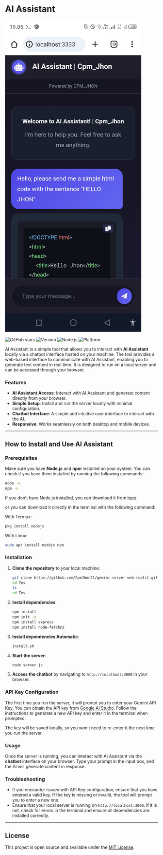 
# AI Assistant

![Banner](Assisten-ai.jpg)

![GitHub stars](https://img.shields.io/github/stars/wanzxploit/GEMINI-SERVER?style=social)
![Version](https://img.shields.io/badge/version-1.0-brightgreen)
![Node.js](https://img.shields.io/badge/node.js-16%2B-blue)
![Platform](https://img.shields.io/badge/platform-linux%20%7C%20termux-lightgrey)

AI Assistant is a simple tool that allows you to interact with **AI Assistant** locally via a chatbot interface hosted on your machine. The tool provides a web-based interface to communicate with AI Assistant, enabling you to generate text content in real time. It is designed to run on a local server and can be accessed through your browser.

### Features

- **AI Assistant Access**: Interact with AI Assistant and generate content directly from your browser.
- **Simple Setup**: Install and run the server locally with minimal configuration.
- **Chatbot Interface**: A simple and intuitive user interface to interact with the AI.
- **Responsive**: Works seamlessly on both desktop and mobile devices.

---

## How to Install and Use AI Assistant

### Prerequisites

Make sure you have **Node.js** and **npm** installed on your system. You can check if you have them installed by running the following commands:

```bash
node -v
npm -v
```

If you don’t have Node.js installed, you can download it from [here](https://nodejs.org/).

or you can download it directly in the terminal with the following command:

With Termux:

```bash
pkg install nodejs
```
With Linux:

```bash
sudo apt install nodejs npm
```

### Installation

1. **Clone the repository** to your local machine:

    ```bash
    git clone https://github.com/CpmJhon21/gemini-server-web-replit.git
    cd Tes
    ls
    cd Tes
    ```

2. **Install dependencies**:

    ```bash
    npm install
    npm init -y
    npm install express
    npm install node-fetch@2
    ```

3. **Install dependencies Automatic**:

    ```bash
    install.sh
    ```
    
4. **Start the server**:

    ```bash
    node server.js
    ```

4. **Access the chatbot** by navigating to `http://localhost:3000` in your browser.

### API Key Configuration

The first time you run the server, it will prompt you to enter your Gemini API Key. You can obtain the API key from [Google AI Studio](https://aistudio.google.com/app/apikey). Follow the instructions to generate a new API key and enter it in the terminal when prompted.

The key will be saved locally, so you won’t need to re-enter it the next time you run the server.

### Usage

Once the server is running, you can interact with AI Assistant via the **chatbot** interface on your browser. Type your prompt in the input box, and the AI will generate content in response.

### Troubleshooting

- If you encounter issues with API Key configuration, ensure that you have entered a valid key. If the key is missing or invalid, the tool will prompt you to enter a new one.
- Ensure that your local server is running on `http://localhost:3000`. If it is not, check for errors in the terminal and ensure all dependencies are installed correctly.

---

## License

This project is open source and available under the [MIT License](LICENSE).
